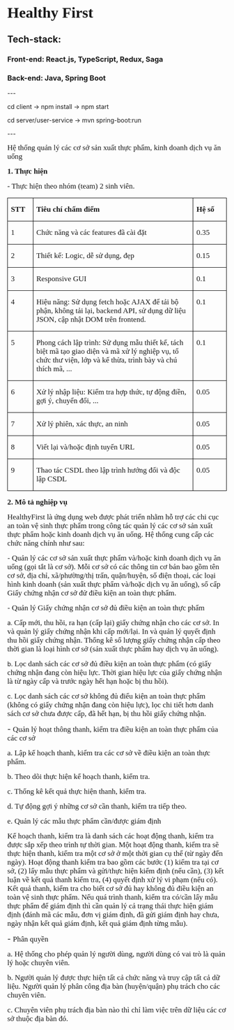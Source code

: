 <div class="container">

<div class="WordSection1">
<span style="font-size:13.0pt;font-family:&quot;Times New Roman&quot;,&quot;serif&quot;"><h1>Healthy First</h1></span>

<h2><b>
Tech-stack:
</b></h2>
<h3>Front-end: React.js, TypeScript, Redux, Saga</h3>
<h3>Back-end: Java, Spring Boot</h3>

<div>---</div>

cd client -> npm install -> npm start

cd server/user-service -> mvn spring-boot:run

<div>---</div>


<span style="font-size:13.0pt;
font-family:&quot;Times New Roman&quot;,&quot;serif&quot;">Hệ thống quản lý các cơ sở sản xuất thực phẩm, kinh doanh dịch vụ <span class="GramE">ăn</span> uống</span>

<span style="font-size:13.0pt;
font-family:&quot;Times New Roman&quot;,&quot;serif&quot;"></span>

**<span style="font-size:13.0pt;font-family:&quot;Times New Roman&quot;,&quot;serif&quot;">1. Thực hiện</span>**

<span style="font-size:13.0pt;
font-family:&quot;Times New Roman&quot;,&quot;serif&quot;">- Thực hiện <span class="GramE">theo</span> nhóm (team) 2 sinh viên.</span>

<span style="font-size:13.0pt;
font-family:&quot;Times New Roman&quot;,&quot;serif&quot;"></span>

<table class="MsoNormalTable" style="border-collapse:collapse;border:none;mso-border-alt:solid black .5pt;
 mso-border-themecolor:text1;mso-yfti-tbllook:1184;mso-padding-alt:0in 5.4pt 0in 5.4pt" cellspacing="0" cellpadding="0" border="1">

<tbody>

<tr style="mso-yfti-irow:0;mso-yfti-firstrow:yes">

<td style="width:36.9pt;border:solid black 1.0pt;
  mso-border-themecolor:text1;mso-border-alt:solid black .5pt;mso-border-themecolor:
  text1;padding:0in 5.4pt 0in 5.4pt" width="49" valign="top">

**<span style="font-size:13.0pt;font-family:&quot;Times New Roman&quot;,&quot;serif&quot;">STT</span>**

</td>

<td style="width:382.5pt;border:solid black 1.0pt;
  mso-border-themecolor:text1;border-left:none;mso-border-left-alt:solid black .5pt;
  mso-border-left-themecolor:text1;mso-border-alt:solid black .5pt;mso-border-themecolor:
  text1;padding:0in 5.4pt 0in 5.4pt" width="510" valign="top">

**<span style="font-size:13.0pt;font-family:&quot;Times New Roman&quot;,&quot;serif&quot;">Tiêu chí chấm điểm</span>**

</td>

<td style="width:59.4pt;border:solid black 1.0pt;
  mso-border-themecolor:text1;border-left:none;mso-border-left-alt:solid black .5pt;
  mso-border-left-themecolor:text1;mso-border-alt:solid black .5pt;mso-border-themecolor:
  text1;padding:0in 5.4pt 0in 5.4pt" width="79" valign="top">

**<span style="font-size:13.0pt;font-family:
  &quot;Times New Roman&quot;,&quot;serif&quot;">Hệ số</span>**

</td>

</tr>

<tr style="mso-yfti-irow:1">

<td style="width:36.9pt;border:solid black 1.0pt;
  mso-border-themecolor:text1;border-top:none;mso-border-top-alt:solid black .5pt;
  mso-border-top-themecolor:text1;mso-border-alt:solid black .5pt;mso-border-themecolor:
  text1;padding:0in 5.4pt 0in 5.4pt" width="49" valign="top">

<span style="font-size:13.0pt;font-family:&quot;Times New Roman&quot;,&quot;serif&quot;">1</span>

</td>

<td style="width:382.5pt;border-top:none;border-left:
  none;border-bottom:solid black 1.0pt;mso-border-bottom-themecolor:text1;
  border-right:solid black 1.0pt;mso-border-right-themecolor:text1;mso-border-top-alt:
  solid black .5pt;mso-border-top-themecolor:text1;mso-border-left-alt:solid black .5pt;
  mso-border-left-themecolor:text1;mso-border-alt:solid black .5pt;mso-border-themecolor:
  text1;padding:0in 5.4pt 0in 5.4pt" width="510" valign="top">

<span style="font-size:13.0pt;font-family:&quot;Times New Roman&quot;,&quot;serif&quot;">Chức năng và các features đã cài đặt</span>

</td>

<td style="width:59.4pt;border-top:none;border-left:none;
  border-bottom:solid black 1.0pt;mso-border-bottom-themecolor:text1;
  border-right:solid black 1.0pt;mso-border-right-themecolor:text1;mso-border-top-alt:
  solid black .5pt;mso-border-top-themecolor:text1;mso-border-left-alt:solid black .5pt;
  mso-border-left-themecolor:text1;mso-border-alt:solid black .5pt;mso-border-themecolor:
  text1;padding:0in 5.4pt 0in 5.4pt" width="79" valign="top">

<span style="font-size:13.0pt;font-family:&quot;Times New Roman&quot;,&quot;serif&quot;">0.35</span>

</td>

</tr>

<tr style="mso-yfti-irow:2">

<td style="width:36.9pt;border:solid black 1.0pt;
  mso-border-themecolor:text1;border-top:none;mso-border-top-alt:solid black .5pt;
  mso-border-top-themecolor:text1;mso-border-alt:solid black .5pt;mso-border-themecolor:
  text1;padding:0in 5.4pt 0in 5.4pt" width="49" valign="top">

<span style="font-size:13.0pt;font-family:&quot;Times New Roman&quot;,&quot;serif&quot;">2</span>

</td>

<td style="width:382.5pt;border-top:none;border-left:
  none;border-bottom:solid black 1.0pt;mso-border-bottom-themecolor:text1;
  border-right:solid black 1.0pt;mso-border-right-themecolor:text1;mso-border-top-alt:
  solid black .5pt;mso-border-top-themecolor:text1;mso-border-left-alt:solid black .5pt;
  mso-border-left-themecolor:text1;mso-border-alt:solid black .5pt;mso-border-themecolor:
  text1;padding:0in 5.4pt 0in 5.4pt" width="510" valign="top">

<span style="font-size:13.0pt;font-family:&quot;Times New Roman&quot;,&quot;serif&quot;">Thiết kế: Logic, dễ sử dụng, đẹp</span>

</td>

<td style="width:59.4pt;border-top:none;border-left:none;
  border-bottom:solid black 1.0pt;mso-border-bottom-themecolor:text1;
  border-right:solid black 1.0pt;mso-border-right-themecolor:text1;mso-border-top-alt:
  solid black .5pt;mso-border-top-themecolor:text1;mso-border-left-alt:solid black .5pt;
  mso-border-left-themecolor:text1;mso-border-alt:solid black .5pt;mso-border-themecolor:
  text1;padding:0in 5.4pt 0in 5.4pt" width="79" valign="top">

<span style="font-size:13.0pt;font-family:&quot;Times New Roman&quot;,&quot;serif&quot;">0.15</span>

</td>

</tr>

<tr style="mso-yfti-irow:3">

<td style="width:36.9pt;border:solid black 1.0pt;
  mso-border-themecolor:text1;border-top:none;mso-border-top-alt:solid black .5pt;
  mso-border-top-themecolor:text1;mso-border-alt:solid black .5pt;mso-border-themecolor:
  text1;padding:0in 5.4pt 0in 5.4pt" width="49" valign="top">

<span style="font-size:13.0pt;font-family:&quot;Times New Roman&quot;,&quot;serif&quot;">3</span>

</td>

<td style="width:382.5pt;border-top:none;border-left:
  none;border-bottom:solid black 1.0pt;mso-border-bottom-themecolor:text1;
  border-right:solid black 1.0pt;mso-border-right-themecolor:text1;mso-border-top-alt:
  solid black .5pt;mso-border-top-themecolor:text1;mso-border-left-alt:solid black .5pt;
  mso-border-left-themecolor:text1;mso-border-alt:solid black .5pt;mso-border-themecolor:
  text1;padding:0in 5.4pt 0in 5.4pt" width="510" valign="top">

<span style="font-size:13.0pt;font-family:&quot;Times New Roman&quot;,&quot;serif&quot;">Responsive GUI</span>

</td>

<td style="width:59.4pt;border-top:none;border-left:none;
  border-bottom:solid black 1.0pt;mso-border-bottom-themecolor:text1;
  border-right:solid black 1.0pt;mso-border-right-themecolor:text1;mso-border-top-alt:
  solid black .5pt;mso-border-top-themecolor:text1;mso-border-left-alt:solid black .5pt;
  mso-border-left-themecolor:text1;mso-border-alt:solid black .5pt;mso-border-themecolor:
  text1;padding:0in 5.4pt 0in 5.4pt" width="79" valign="top">

<span style="font-size:13.0pt;font-family:&quot;Times New Roman&quot;,&quot;serif&quot;">0.1</span>

</td>

</tr>

<tr style="mso-yfti-irow:4">

<td style="width:36.9pt;border:solid black 1.0pt;
  mso-border-themecolor:text1;border-top:none;mso-border-top-alt:solid black .5pt;
  mso-border-top-themecolor:text1;mso-border-alt:solid black .5pt;mso-border-themecolor:
  text1;padding:0in 5.4pt 0in 5.4pt" width="49" valign="top">

<span style="font-size:13.0pt;font-family:&quot;Times New Roman&quot;,&quot;serif&quot;">4</span>

</td>

<td style="width:382.5pt;border-top:none;border-left:
  none;border-bottom:solid black 1.0pt;mso-border-bottom-themecolor:text1;
  border-right:solid black 1.0pt;mso-border-right-themecolor:text1;mso-border-top-alt:
  solid black .5pt;mso-border-top-themecolor:text1;mso-border-left-alt:solid black .5pt;
  mso-border-left-themecolor:text1;mso-border-alt:solid black .5pt;mso-border-themecolor:
  text1;padding:0in 5.4pt 0in 5.4pt" width="510" valign="top">

<span style="font-size:13.0pt;font-family:&quot;Times New Roman&quot;,&quot;serif&quot;">Hiệu năng: Sử dụng fetch hoặc AJAX để tải bộ phận, không tải lại, backend API, sử dụng dữ liệu JSON, <span class="GramE">cập</span> nhật DOM trên frontend.</span>

</td>

<td style="width:59.4pt;border-top:none;border-left:none;
  border-bottom:solid black 1.0pt;mso-border-bottom-themecolor:text1;
  border-right:solid black 1.0pt;mso-border-right-themecolor:text1;mso-border-top-alt:
  solid black .5pt;mso-border-top-themecolor:text1;mso-border-left-alt:solid black .5pt;
  mso-border-left-themecolor:text1;mso-border-alt:solid black .5pt;mso-border-themecolor:
  text1;padding:0in 5.4pt 0in 5.4pt" width="79" valign="top">

<span style="font-size:13.0pt;font-family:&quot;Times New Roman&quot;,&quot;serif&quot;">0.1</span>

</td>

</tr>

<tr style="mso-yfti-irow:5">

<td style="width:36.9pt;border:solid black 1.0pt;
  mso-border-themecolor:text1;border-top:none;mso-border-top-alt:solid black .5pt;
  mso-border-top-themecolor:text1;mso-border-alt:solid black .5pt;mso-border-themecolor:
  text1;padding:0in 5.4pt 0in 5.4pt" width="49" valign="top">

<span style="font-size:13.0pt;font-family:&quot;Times New Roman&quot;,&quot;serif&quot;">5</span>

</td>

<td style="width:382.5pt;border-top:none;border-left:
  none;border-bottom:solid black 1.0pt;mso-border-bottom-themecolor:text1;
  border-right:solid black 1.0pt;mso-border-right-themecolor:text1;mso-border-top-alt:
  solid black .5pt;mso-border-top-themecolor:text1;mso-border-left-alt:solid black .5pt;
  mso-border-left-themecolor:text1;mso-border-alt:solid black .5pt;mso-border-themecolor:
  text1;padding:0in 5.4pt 0in 5.4pt" width="510" valign="top">

<span style="font-size:13.0pt;font-family:&quot;Times New Roman&quot;,&quot;serif&quot;">Phong cách lập trình: Sử dụng mẫu thiết kế, tách biệt mã tạo giao diện và mã xử lý nghiệp vụ, tổ chức thư viện, lớp và kế thừa, trình bày và chú thích mã<span class="GramE">, ...</span></span>

</td>

<td style="width:59.4pt;border-top:none;border-left:none;
  border-bottom:solid black 1.0pt;mso-border-bottom-themecolor:text1;
  border-right:solid black 1.0pt;mso-border-right-themecolor:text1;mso-border-top-alt:
  solid black .5pt;mso-border-top-themecolor:text1;mso-border-left-alt:solid black .5pt;
  mso-border-left-themecolor:text1;mso-border-alt:solid black .5pt;mso-border-themecolor:
  text1;padding:0in 5.4pt 0in 5.4pt" width="79" valign="top">

<span style="font-size:13.0pt;font-family:&quot;Times New Roman&quot;,&quot;serif&quot;">0.1</span>

</td>

</tr>

<tr style="mso-yfti-irow:6">

<td style="width:36.9pt;border:solid black 1.0pt;
  mso-border-themecolor:text1;border-top:none;mso-border-top-alt:solid black .5pt;
  mso-border-top-themecolor:text1;mso-border-alt:solid black .5pt;mso-border-themecolor:
  text1;padding:0in 5.4pt 0in 5.4pt" width="49" valign="top">

<span style="font-size:13.0pt;font-family:&quot;Times New Roman&quot;,&quot;serif&quot;">6</span>

</td>

<td style="width:382.5pt;border-top:none;border-left:
  none;border-bottom:solid black 1.0pt;mso-border-bottom-themecolor:text1;
  border-right:solid black 1.0pt;mso-border-right-themecolor:text1;mso-border-top-alt:
  solid black .5pt;mso-border-top-themecolor:text1;mso-border-left-alt:solid black .5pt;
  mso-border-left-themecolor:text1;mso-border-alt:solid black .5pt;mso-border-themecolor:
  text1;padding:0in 5.4pt 0in 5.4pt" width="510" valign="top">

<span style="font-size:13.0pt;font-family:&quot;Times New Roman&quot;,&quot;serif&quot;">Xử lý nhập liệu: Kiểm tra hợp thức, tự động điền, gợi ý, chuyển đổi<span class="GramE">, ...</span></span>

</td>

<td style="width:59.4pt;border-top:none;border-left:none;
  border-bottom:solid black 1.0pt;mso-border-bottom-themecolor:text1;
  border-right:solid black 1.0pt;mso-border-right-themecolor:text1;mso-border-top-alt:
  solid black .5pt;mso-border-top-themecolor:text1;mso-border-left-alt:solid black .5pt;
  mso-border-left-themecolor:text1;mso-border-alt:solid black .5pt;mso-border-themecolor:
  text1;padding:0in 5.4pt 0in 5.4pt" width="79" valign="top">

<span style="font-size:13.0pt;font-family:&quot;Times New Roman&quot;,&quot;serif&quot;">0.05</span>

</td>

</tr>

<tr style="mso-yfti-irow:7">

<td style="width:36.9pt;border:solid black 1.0pt;
  mso-border-themecolor:text1;border-top:none;mso-border-top-alt:solid black .5pt;
  mso-border-top-themecolor:text1;mso-border-alt:solid black .5pt;mso-border-themecolor:
  text1;padding:0in 5.4pt 0in 5.4pt" width="49" valign="top">

<span style="font-size:13.0pt;font-family:&quot;Times New Roman&quot;,&quot;serif&quot;">7</span>

</td>

<td style="width:382.5pt;border-top:none;border-left:
  none;border-bottom:solid black 1.0pt;mso-border-bottom-themecolor:text1;
  border-right:solid black 1.0pt;mso-border-right-themecolor:text1;mso-border-top-alt:
  solid black .5pt;mso-border-top-themecolor:text1;mso-border-left-alt:solid black .5pt;
  mso-border-left-themecolor:text1;mso-border-alt:solid black .5pt;mso-border-themecolor:
  text1;padding:0in 5.4pt 0in 5.4pt" width="510" valign="top">

<span style="font-size:13.0pt;font-family:&quot;Times New Roman&quot;,&quot;serif&quot;">Xử lý phiên, xác thực, an ninh</span>

</td>

<td style="width:59.4pt;border-top:none;border-left:none;
  border-bottom:solid black 1.0pt;mso-border-bottom-themecolor:text1;
  border-right:solid black 1.0pt;mso-border-right-themecolor:text1;mso-border-top-alt:
  solid black .5pt;mso-border-top-themecolor:text1;mso-border-left-alt:solid black .5pt;
  mso-border-left-themecolor:text1;mso-border-alt:solid black .5pt;mso-border-themecolor:
  text1;padding:0in 5.4pt 0in 5.4pt" width="79" valign="top">

<span style="font-size:13.0pt;font-family:&quot;Times New Roman&quot;,&quot;serif&quot;">0.05</span>

</td>

</tr>

<tr style="mso-yfti-irow:8">

<td style="width:36.9pt;border:solid black 1.0pt;
  mso-border-themecolor:text1;border-top:none;mso-border-top-alt:solid black .5pt;
  mso-border-top-themecolor:text1;mso-border-alt:solid black .5pt;mso-border-themecolor:
  text1;padding:0in 5.4pt 0in 5.4pt" width="49" valign="top">

<span style="font-size:13.0pt;font-family:&quot;Times New Roman&quot;,&quot;serif&quot;">8</span>

</td>

<td style="width:382.5pt;border-top:none;border-left:
  none;border-bottom:solid black 1.0pt;mso-border-bottom-themecolor:text1;
  border-right:solid black 1.0pt;mso-border-right-themecolor:text1;mso-border-top-alt:
  solid black .5pt;mso-border-top-themecolor:text1;mso-border-left-alt:solid black .5pt;
  mso-border-left-themecolor:text1;mso-border-alt:solid black .5pt;mso-border-themecolor:
  text1;padding:0in 5.4pt 0in 5.4pt" width="510" valign="top">

<span style="font-size:13.0pt;font-family:&quot;Times New Roman&quot;,&quot;serif&quot;">Viết lại và/hoặc định tuyến URL</span>

</td>

<td style="width:59.4pt;border-top:none;border-left:none;
  border-bottom:solid black 1.0pt;mso-border-bottom-themecolor:text1;
  border-right:solid black 1.0pt;mso-border-right-themecolor:text1;mso-border-top-alt:
  solid black .5pt;mso-border-top-themecolor:text1;mso-border-left-alt:solid black .5pt;
  mso-border-left-themecolor:text1;mso-border-alt:solid black .5pt;mso-border-themecolor:
  text1;padding:0in 5.4pt 0in 5.4pt" width="79" valign="top">

<span style="font-size:13.0pt;font-family:&quot;Times New Roman&quot;,&quot;serif&quot;">0.05</span>

</td>

</tr>

<tr style="mso-yfti-irow:9;mso-yfti-lastrow:yes">

<td style="width:36.9pt;border:solid black 1.0pt;
  mso-border-themecolor:text1;border-top:none;mso-border-top-alt:solid black .5pt;
  mso-border-top-themecolor:text1;mso-border-alt:solid black .5pt;mso-border-themecolor:
  text1;padding:0in 5.4pt 0in 5.4pt" width="49" valign="top">

<span style="font-size:13.0pt;font-family:&quot;Times New Roman&quot;,&quot;serif&quot;">9</span>

</td>

<td style="width:382.5pt;border-top:none;border-left:
  none;border-bottom:solid black 1.0pt;mso-border-bottom-themecolor:text1;
  border-right:solid black 1.0pt;mso-border-right-themecolor:text1;mso-border-top-alt:
  solid black .5pt;mso-border-top-themecolor:text1;mso-border-left-alt:solid black .5pt;
  mso-border-left-themecolor:text1;mso-border-alt:solid black .5pt;mso-border-themecolor:
  text1;padding:0in 5.4pt 0in 5.4pt" width="510" valign="top">

<span style="font-size:13.0pt;font-family:&quot;Times New Roman&quot;,&quot;serif&quot;">Thao tác CSDL theo lập trình hướng đối và độc lập CSDL</span>

</td>

<td style="width:59.4pt;border-top:none;border-left:none;
  border-bottom:solid black 1.0pt;mso-border-bottom-themecolor:text1;
  border-right:solid black 1.0pt;mso-border-right-themecolor:text1;mso-border-top-alt:
  solid black .5pt;mso-border-top-themecolor:text1;mso-border-left-alt:solid black .5pt;
  mso-border-left-themecolor:text1;mso-border-alt:solid black .5pt;mso-border-themecolor:
  text1;padding:0in 5.4pt 0in 5.4pt" width="79" valign="top">

<span style="font-size:13.0pt;font-family:&quot;Times New Roman&quot;,&quot;serif&quot;">0.05</span>

</td>

</tr>

</tbody>

</table>

**<span style="font-size:13.0pt;font-family:&quot;Times New Roman&quot;,&quot;serif&quot;"></span>**

**<span style="font-size:13.0pt;font-family:&quot;Times New Roman&quot;,&quot;serif&quot;">2. Mô tả nghiệp vụ</span>**

<span style="font-size:13.0pt;
font-family:&quot;Times New Roman&quot;,&quot;serif&quot;"></span>

<span style="font-size:13.0pt;font-family:&quot;Times New Roman&quot;,&quot;serif&quot;">HealthyFirst là ứng dụng web được phát triển nhằm hỗ trợ các chi cục an toàn vệ sinh thực <span class="GramE">phẩm<span style="mso-spacerun:yes"></span> trong</span><span style="mso-spacerun:yes"></span> công tác<span style="mso-spacerun:yes"></span> quản lý các cơ sở sản xuất thực phẩm hoặc kinh doanh dịch vụ ăn uống. Hệ thống cung cấp các chức năng chính như sau:</span>

<span style="font-size:13.0pt;font-family:&quot;Times New Roman&quot;,&quot;serif&quot;"></span>

<span style="mso-ascii-font-family:Calibri;mso-fareast-font-family:Calibri;
mso-hansi-font-family:Calibri;mso-bidi-font-family:Calibri"><span style="mso-list:Ignore">-<span style="font:7.0pt &quot;Times New Roman&quot;"></span> </span></span><span style="font-size:13.0pt;font-family:&quot;Times New Roman&quot;,&quot;serif&quot;">Quản lý các cơ sở sản xuất thực phẩm và/hoặc kinh doanh dịch vụ <span class="GramE">ăn</span> uống (gọi tắt là cơ sở). Mỗi cơ sở có các thông tin cơ bản bao gồm tên cơ sở, địa chỉ, xã/phường/thị trấn, quận/huyện, số điện thoại, các loại hình kinh doanh (sản xuất thực phẩm và/hoặc dịch vụ ăn uống), số cấp Giấy chứng nhận cơ sở đử điều kiện an toàn thực phẩm.</span>

<span style="mso-ascii-font-family:Calibri;mso-fareast-font-family:Calibri;
mso-hansi-font-family:Calibri;mso-bidi-font-family:Calibri"><span style="mso-list:Ignore">-<span style="font:7.0pt &quot;Times New Roman&quot;"></span> </span></span><span style="font-size:13.0pt;font-family:&quot;Times New Roman&quot;,&quot;serif&quot;">Quản lý Giấy chứng nhận cơ sở đủ điều kiện an toàn thực phẩm</span>

<span style="mso-bidi-font-family:
Calibri;mso-bidi-theme-font:minor-latin"><span style="mso-list:Ignore">a.<span style="font:7.0pt &quot;Times New Roman&quot;"></span> </span></span><span style="font-size:13.0pt;font-family:&quot;Times New Roman&quot;,&quot;serif&quot;">Cấp mới, <span class="GramE">thu</span> hồi, ra hạn (cấp lại) giấy chứng nhận cho các cơ sở. In và quản lý giấy chứng nhận khi cấp mới/lại. In và quản lý quyết định <span class="GramE">thu</span> hồi giấy chứng nhận. Thống kê số lượng giấy chứng nhận cấp <span class="GramE">theo</span> thời gian là loại hình cơ sở (sản xuất thực phẩm hay dịch vụ ăn uống).</span>

<span style="mso-bidi-font-family:
Calibri;mso-bidi-theme-font:minor-latin"><span style="mso-list:Ignore">b.<span style="font:7.0pt &quot;Times New Roman&quot;"></span> </span></span><span style="font-size:13.0pt;font-family:&quot;Times New Roman&quot;,&quot;serif&quot;">Lọc danh sách các cơ sở đủ điều kiện <span class="GramE">an</span> toàn thực phẩm (có giấy chứng nhận đang còn hiệu lực. Thời gian hiệu lực của giấy chứng nhận là từ ngày cấp và trước ngày hết hạn hoặc bị <span class="GramE">thu</span> hồi).</span>

<span style="mso-bidi-font-family:
Calibri;mso-bidi-theme-font:minor-latin"><span style="mso-list:Ignore">c.<span style="font:7.0pt &quot;Times New Roman&quot;"></span> </span></span><span style="font-size:13.0pt;font-family:&quot;Times New Roman&quot;,&quot;serif&quot;">Lọc danh sách các cơ sở không đủ điểu kiện an toàn thực phẩm (không có giấy chứng nhận đang còn hiệu lực), lọc chi tiết hơn danh sách cơ sở chưa được cấp, đã hết hạn, bị <span class="GramE">thu</span> hồi giấy chứng nhận.</span>

<span style="font-size:13.0pt;mso-ascii-font-family:Calibri;mso-fareast-font-family:
Calibri;mso-hansi-font-family:Calibri;mso-bidi-font-family:Calibri"><span style="mso-list:Ignore">-<span style="font:7.0pt &quot;Times New Roman&quot;"></span> </span></span><span style="font-size:13.0pt;font-family:&quot;Times New Roman&quot;,&quot;serif&quot;">Quản lý hoạt thông thanh, kiểm tra điều kiện an toàn thực phẩm của các cơ sở</span>

<span style="font-size:
13.0pt;font-family:&quot;Times New Roman&quot;,&quot;serif&quot;;mso-fareast-font-family:&quot;Times New Roman&quot;"><span style="mso-list:Ignore">a.<span style="font:7.0pt &quot;Times New Roman&quot;"></span> </span></span><span style="font-size:13.0pt;font-family:&quot;Times New Roman&quot;,&quot;serif&quot;">Lập kế hoạch thanh, kiểm tra các cơ sở về điều kiện <span class="GramE">an</span> toàn thực phẩm.</span>

<span style="font-size:
13.0pt;font-family:&quot;Times New Roman&quot;,&quot;serif&quot;;mso-fareast-font-family:&quot;Times New Roman&quot;"><span style="mso-list:Ignore">b.<span style="font:7.0pt &quot;Times New Roman&quot;"></span> </span></span><span style="font-size:13.0pt;font-family:&quot;Times New Roman&quot;,&quot;serif&quot;">Theo dõi thực hiện kế hoạch thanh, kiểm tra.</span>

<span style="font-size:
13.0pt;font-family:&quot;Times New Roman&quot;,&quot;serif&quot;;mso-fareast-font-family:&quot;Times New Roman&quot;"><span style="mso-list:Ignore">c.<span style="font:7.0pt &quot;Times New Roman&quot;"></span> </span></span><span style="font-size:13.0pt;font-family:&quot;Times New Roman&quot;,&quot;serif&quot;">Thống kê kết quả thực hiện thanh, kiểm tra.</span>

<span style="font-size:
13.0pt;font-family:&quot;Times New Roman&quot;,&quot;serif&quot;;mso-fareast-font-family:&quot;Times New Roman&quot;"><span style="mso-list:Ignore">d.<span style="font:7.0pt &quot;Times New Roman&quot;"></span> </span></span><span style="font-size:13.0pt;font-family:&quot;Times New Roman&quot;,&quot;serif&quot;">Tự động gợi ý những cơ sở cần thanh, kiểm tra tiếp <span class="GramE">theo</span>.</span>

<span style="font-size:
13.0pt;font-family:&quot;Times New Roman&quot;,&quot;serif&quot;;mso-fareast-font-family:&quot;Times New Roman&quot;"><span style="mso-list:Ignore">e.<span style="font:7.0pt &quot;Times New Roman&quot;"></span> </span></span><span style="font-size:13.0pt;font-family:&quot;Times New Roman&quot;,&quot;serif&quot;">Quản lý các mẫu thực phẩm cần/được giám định</span>

<span style="font-size:13.0pt;
font-family:&quot;Times New Roman&quot;,&quot;serif&quot;">Kế hoạch thanh, kiểm tra là danh sách các hoạt động thanh, kiểm tra được sắp xếp <span class="GramE">theo</span> trình tự thời gian. <span class="GramE">Một hoạt động thanh, kiểm tra sẽ thực hiện thanh, kiểm tra một cơ sở ở một thời gian cụ thể (từ ngày đến ngày).</span> Hoạt động thanh kiểm tra bao gồm các bước (1) kiểm tra tại cơ sở, (2) lấy mẫu thực phẩm và gửi/thực hiện kiểm định (nếu cần), (3) kết luận về kết quả thanh kiểm tra, (4) quyết định xử lý vi phạm (nếu có). Kết quả thanh, kiểm tra cho biết cơ sở đủ hay không đủ điều kiện <span class="GramE">an</span> toàn vệ sinh thực phẩm. <span class="GramE">Nếu quá trình thanh, kiểm tra có/cần lấy mẫu thực phẩm để giám định thì cần quản lý cả trạng thái thực hiện giám định (đánh mã các mẫu, đơn vị giám định, đã gửi giám định hay chưa, ngày nhận kết quả giám định, kết quả giám định từng mẫu).</span></span>

<span style="font-size:13.0pt;mso-ascii-font-family:Calibri;mso-fareast-font-family:
Calibri;mso-hansi-font-family:Calibri;mso-bidi-font-family:Calibri"><span style="mso-list:Ignore">-<span style="font:7.0pt &quot;Times New Roman&quot;"></span> </span></span><span style="font-size:13.0pt;font-family:&quot;Times New Roman&quot;,&quot;serif&quot;">Phân quyền</span>

<span style="font-size:
13.0pt;font-family:&quot;Times New Roman&quot;,&quot;serif&quot;;mso-fareast-font-family:&quot;Times New Roman&quot;"><span style="mso-list:Ignore">a.<span style="font:7.0pt &quot;Times New Roman&quot;"></span> </span></span><span style="font-size:13.0pt;font-family:&quot;Times New Roman&quot;,&quot;serif&quot;">Hệ thống cho phép quản lý người dùng, người dùng có vai trò là quản lý hoặc chuyên viên.</span>

<span style="font-size:
13.0pt;font-family:&quot;Times New Roman&quot;,&quot;serif&quot;;mso-fareast-font-family:&quot;Times New Roman&quot;"><span style="mso-list:Ignore">b.<span style="font:7.0pt &quot;Times New Roman&quot;"></span> </span></span><span style="font-size:13.0pt;font-family:&quot;Times New Roman&quot;,&quot;serif&quot;">Người quản lý được thực hiện tất cả chức năng và truy cập tất cả dữ liệu. Người quản lý phân công địa bàn (huyện/quận) phụ trách cho các chuyên viên.</span>

<span style="font-size:
13.0pt;font-family:&quot;Times New Roman&quot;,&quot;serif&quot;;mso-fareast-font-family:&quot;Times New Roman&quot;"><span style="mso-list:Ignore">c.<span style="font:7.0pt &quot;Times New Roman&quot;"></span> </span></span><span style="font-size:13.0pt;font-family:&quot;Times New Roman&quot;,&quot;serif&quot;">Chuyên viên phụ trách địa bàn nào thì chỉ làm việc trên dữ liệu các cơ sở thuộc địa bàn đó.</span>

<span style="font-size:13.0pt;
font-family:&quot;Times New Roman&quot;,&quot;serif&quot;"></span>

<span style="font-size:13.0pt;
font-family:&quot;Times New Roman&quot;,&quot;serif&quot;"></span>

